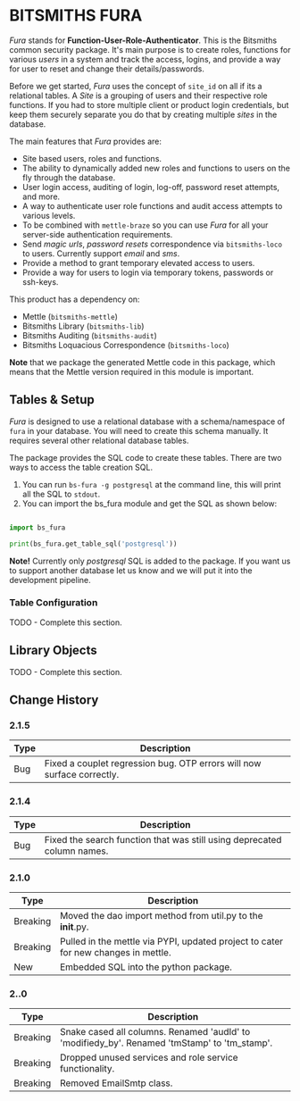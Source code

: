 # BITSMITHS FURA #

*Fura* stands for **Function-User-Role-Authenticator**. This is the Bitsmiths common security package. It's main purpose is to
create roles, functions for various *users* in a system and track the access, logins, and provide a way for user to reset and
change their details/passwords.

Before we get started, *Fura* uses the concept of `site_id` on all if its a relational tables. A *Site* is a grouping of users and
their respective role functions. If you had to store multiple client or product login credentials, but keep them securely separate
you do that by creating multiple *sites* in the database.

The main features that *Fura* provides are:

- Site based users, roles and functions.
- The ability to dynamically added new roles and functions to users on the fly through the database.
- User login access, auditing of login, log-off, password reset attempts, and more.
- A way to authenticate user role functions and audit access attempts to various levels.
- To be combined with `mettle-braze` so you can use *Fura* for all your server-side authentication requirements.
- Send *magic urls*, *password resets* correspondence via `bitsmiths-loco` to users. Currently support *email* and *sms*.
- Provide a method to grant temporary elevated access to users.
- Provide a way for users to login via temporary tokens, passwords or ssh-keys.

This product has a dependency on:

- Mettle (`bitsmiths-mettle`)
- Bitsmiths Library (`bitsmiths-lib`)
- Bitsmiths Auditing (`bitsmiths-audit`)
- Bitsmiths Loquacious Correspondence (`bitsmiths-loco`)


**Note** that we package the generated Mettle code in this package, which means that the Mettle version required in this module is important.

## Tables & Setup ##

*Fura* is designed to use a relational database with a schema/namespace of `fura` in your database. You will need to create this schema manually.
It requires several other relational database tables.

The package provides the SQL code to create these tables. There are two ways to access the table creation SQL.

1. You can run `bs-fura -g postgresql` at the command line, this will print all the SQL to `stdout`.
2. You can import the bs_fura module and get the SQL as shown below:

```python

import bs_fura

print(bs_fura.get_table_sql('postgresql'))

```

**Note!** Currently only *postgresql* SQL is added to the package. If you want us to support another database let
us know and we will put it into the development pipeline.

### Table Configuration ###

TODO - Complete this section.

## Library Objects ##

TODO - Complete this section.


## Change History ##

### 2.1.5 ###

| Type | Description |
| ---- | ----------- |
| Bug  | Fixed a couplet regression bug. OTP errors will now surface correctly. |

### 2.1.4 ###

| Type | Description |
| ---- | ----------- |
| Bug  | Fixed the search function that was still using deprecated column names. |


### 2.1.0 ###

| Type | Description |
| ---- | ----------- |
| Breaking | Moved the dao import method from util.py to the __init__.py. |
| Breaking | Pulled in the mettle via PYPI, updated project to cater for new changes in mettle. |
| New | Embedded SQL into the python package.


### 2..0 ###

| Type | Description |
| ---- | ----------- |
| Breaking | Snake cased all columns. Renamed 'audId' to 'modifiedy_by'. Renamed 'tmStamp' to 'tm_stamp'. |
| Breaking | Dropped unused services and role service functionality. |
| Breaking | Removed EmailSmtp class. |

